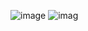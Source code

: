 ![image](https://user-images.githubusercontent.com/65333956/109900219-d998e700-7c4b-11eb-98a9-ea177b2584c7.png)
![imag](https://i.ibb.co/F6M7Tm7/image0.jpg)
